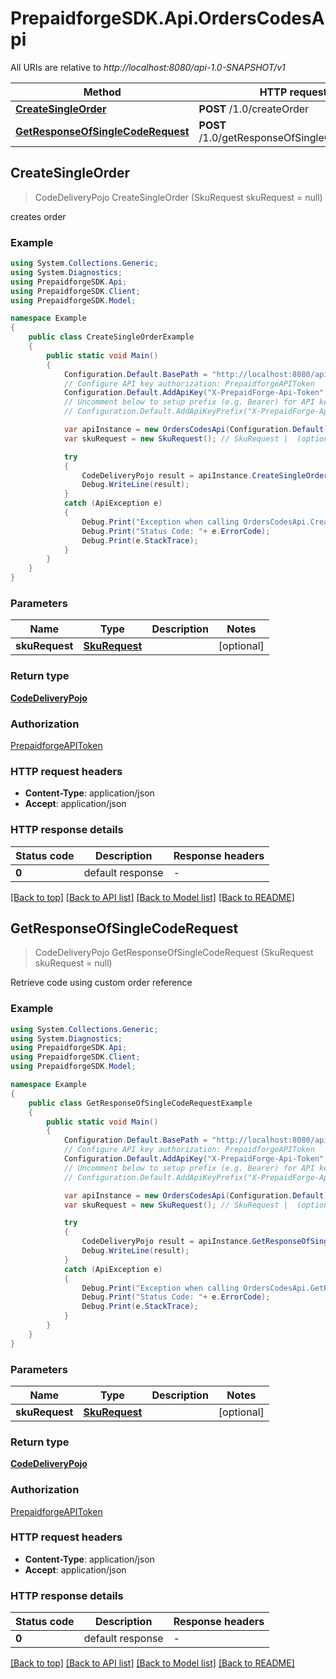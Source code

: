 # PrepaidforgeSDK.Api.OrdersCodesApi

All URIs are relative to *http://localhost:8080/api-1.0-SNAPSHOT/v1*

Method | HTTP request | Description
------------- | ------------- | -------------
[**CreateSingleOrder**](OrdersCodesApi.md#createsingleorder) | **POST** /1.0/createOrder | 
[**GetResponseOfSingleCodeRequest**](OrdersCodesApi.md#getresponseofsinglecoderequest) | **POST** /1.0/getResponseOfSingleCodeRequest | 



## CreateSingleOrder

> CodeDeliveryPojo CreateSingleOrder (SkuRequest skuRequest = null)



creates order

### Example

```csharp
using System.Collections.Generic;
using System.Diagnostics;
using PrepaidforgeSDK.Api;
using PrepaidforgeSDK.Client;
using PrepaidforgeSDK.Model;

namespace Example
{
    public class CreateSingleOrderExample
    {
        public static void Main()
        {
            Configuration.Default.BasePath = "http://localhost:8080/api-1.0-SNAPSHOT/v1";
            // Configure API key authorization: PrepaidforgeAPIToken
            Configuration.Default.AddApiKey("X-PrepaidForge-Api-Token", "YOUR_API_KEY");
            // Uncomment below to setup prefix (e.g. Bearer) for API key, if needed
            // Configuration.Default.AddApiKeyPrefix("X-PrepaidForge-Api-Token", "Bearer");

            var apiInstance = new OrdersCodesApi(Configuration.Default);
            var skuRequest = new SkuRequest(); // SkuRequest |  (optional) 

            try
            {
                CodeDeliveryPojo result = apiInstance.CreateSingleOrder(skuRequest);
                Debug.WriteLine(result);
            }
            catch (ApiException e)
            {
                Debug.Print("Exception when calling OrdersCodesApi.CreateSingleOrder: " + e.Message );
                Debug.Print("Status Code: "+ e.ErrorCode);
                Debug.Print(e.StackTrace);
            }
        }
    }
}
```

### Parameters


Name | Type | Description  | Notes
------------- | ------------- | ------------- | -------------
 **skuRequest** | [**SkuRequest**](SkuRequest.md)|  | [optional] 

### Return type

[**CodeDeliveryPojo**](CodeDeliveryPojo.md)

### Authorization

[PrepaidforgeAPIToken](../README.md#PrepaidforgeAPIToken)

### HTTP request headers

- **Content-Type**: application/json
- **Accept**: application/json

### HTTP response details
| Status code | Description | Response headers |
|-------------|-------------|------------------|
| **0** | default response |  -  |

[[Back to top]](#)
[[Back to API list]](../README.md#documentation-for-api-endpoints)
[[Back to Model list]](../README.md#documentation-for-models)
[[Back to README]](../README.md)


## GetResponseOfSingleCodeRequest

> CodeDeliveryPojo GetResponseOfSingleCodeRequest (SkuRequest skuRequest = null)



Retrieve code using custom order reference

### Example

```csharp
using System.Collections.Generic;
using System.Diagnostics;
using PrepaidforgeSDK.Api;
using PrepaidforgeSDK.Client;
using PrepaidforgeSDK.Model;

namespace Example
{
    public class GetResponseOfSingleCodeRequestExample
    {
        public static void Main()
        {
            Configuration.Default.BasePath = "http://localhost:8080/api-1.0-SNAPSHOT/v1";
            // Configure API key authorization: PrepaidforgeAPIToken
            Configuration.Default.AddApiKey("X-PrepaidForge-Api-Token", "YOUR_API_KEY");
            // Uncomment below to setup prefix (e.g. Bearer) for API key, if needed
            // Configuration.Default.AddApiKeyPrefix("X-PrepaidForge-Api-Token", "Bearer");

            var apiInstance = new OrdersCodesApi(Configuration.Default);
            var skuRequest = new SkuRequest(); // SkuRequest |  (optional) 

            try
            {
                CodeDeliveryPojo result = apiInstance.GetResponseOfSingleCodeRequest(skuRequest);
                Debug.WriteLine(result);
            }
            catch (ApiException e)
            {
                Debug.Print("Exception when calling OrdersCodesApi.GetResponseOfSingleCodeRequest: " + e.Message );
                Debug.Print("Status Code: "+ e.ErrorCode);
                Debug.Print(e.StackTrace);
            }
        }
    }
}
```

### Parameters


Name | Type | Description  | Notes
------------- | ------------- | ------------- | -------------
 **skuRequest** | [**SkuRequest**](SkuRequest.md)|  | [optional] 

### Return type

[**CodeDeliveryPojo**](CodeDeliveryPojo.md)

### Authorization

[PrepaidforgeAPIToken](../README.md#PrepaidforgeAPIToken)

### HTTP request headers

- **Content-Type**: application/json
- **Accept**: application/json

### HTTP response details
| Status code | Description | Response headers |
|-------------|-------------|------------------|
| **0** | default response |  -  |

[[Back to top]](#)
[[Back to API list]](../README.md#documentation-for-api-endpoints)
[[Back to Model list]](../README.md#documentation-for-models)
[[Back to README]](../README.md)

